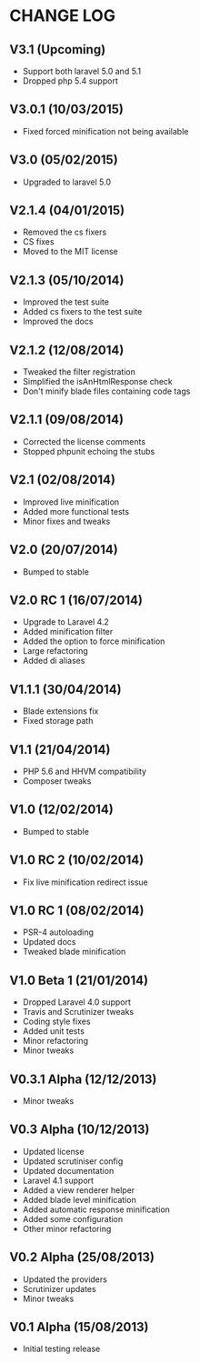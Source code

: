 CHANGE LOG
==========


## V3.1 (Upcoming)

* Support both laravel 5.0 and 5.1
* Dropped php 5.4 support


## V3.0.1 (10/03/2015)

* Fixed forced minification not being available


## V3.0 (05/02/2015)

* Upgraded to laravel 5.0


## V2.1.4 (04/01/2015)

* Removed the cs fixers
* CS fixes
* Moved to the MIT license


## V2.1.3 (05/10/2014)

* Improved the test suite
* Added cs fixers to the test suite
* Improved the docs


## V2.1.2 (12/08/2014)

* Tweaked the filter registration
* Simplified the isAnHtmlResponse check
* Don't minify blade files containing code tags


## V2.1.1 (09/08/2014)

* Corrected the license comments
* Stopped phpunit echoing the stubs


## V2.1 (02/08/2014)

* Improved live minification
* Added more functional tests
* Minor fixes and tweaks


## V2.0 (20/07/2014)

* Bumped to stable


## V2.0 RC 1 (16/07/2014)

* Upgrade to Laravel 4.2
* Added minification filter
* Added the option to force minification
* Large refactoring
* Added di aliases


## V1.1.1 (30/04/2014)

* Blade extensions fix
* Fixed storage path


## V1.1 (21/04/2014)

* PHP 5.6 and HHVM compatibility
* Composer tweaks


## V1.0 (12/02/2014)

* Bumped to stable


## V1.0 RC 2 (10/02/2014)

* Fix live minification redirect issue


## V1.0 RC 1 (08/02/2014)

* PSR-4 autoloading
* Updated docs
* Tweaked blade minification


## V1.0 Beta 1 (21/01/2014)

* Dropped Laravel 4.0 support
* Travis and Scrutinizer tweaks
* Coding style fixes
* Added unit tests
* Minor refactoring
* Minor tweaks


## V0.3.1 Alpha (12/12/2013)

* Minor tweaks


## V0.3 Alpha (10/12/2013)

* Updated license
* Updated scrutiniser config
* Updated documentation
* Laravel 4.1 support
* Added a view renderer helper
* Added blade level minification
* Added automatic response minification
* Added some configuration
* Other minor refactoring


## V0.2 Alpha (25/08/2013)

* Updated the providers
* Scrutinizer updates
* Minor tweaks


## V0.1 Alpha (15/08/2013)

* Initial testing release
